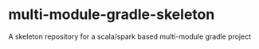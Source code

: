 # multi-module-gradle-skeleton
A skeleton repository for a scala/spark based multi-module gradle project 
